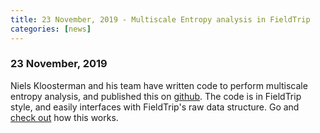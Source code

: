 ```yaml
---
title: 23 November, 2019 - Multiscale Entropy analysis in FieldTrip
categories: [news]
---
```


### 23 November, 2019

Niels Kloosterman and his team have written code to perform multiscale entropy analysis, and published this on [github](https://github.com/LNDG/mMSE). The code is in FieldTrip style, and easily interfaces with FieldTrip's raw data structure. Go and [check out](/example/entropy_analysis/) how this works. 
